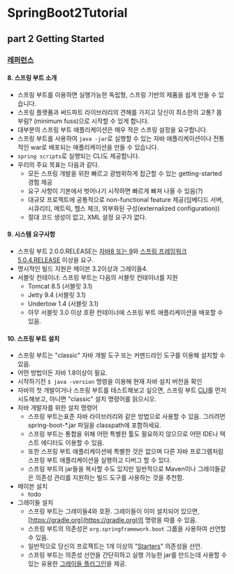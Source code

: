 # SpringBoot2Tutorial

## part 2 Getting Started

### [레퍼런스](https://docs.spring.io/spring-boot/docs/2.0.0.RELEASE/reference/htmlsingle/#getting-started)

#### 8. 스프링 부트 소개

- 스프링 부트를 이용하면 실행가능한 독립형, 스프링 기반의 제품을 쉽게 만들 수 있습니다.
- 스프링 플랫폼과 써드파트 라이브러리의 견해를 가지고 당신이 최소한의 고통? 몸부림? (minimum fuss)으로 시작할 수 있게 합니다.
- 대부분의 스프링 부트 애플리케이션은 매우 적은 스프링 설정을 요구합니다.
- 스프링 부트를 사용하여 `java -jar`로 실행할 수 있는 자바 애플리케이션이나 전통적인 war로 배포되는 애플리케이션을 만들 수 있습니다.
- `spring scripts`로 실행되는 CLI도 제공합니다.
- 우리의 주요 목표는 다음과 같다.
  - 모든 스프링 개발을 위한 빠르고 광범위하게 접근할 수 있는 getting-started 경험 제공
  - 요구 사항이 기본에서 벗어나기 시작하면 빠르게 빠져 나올 수 있음(?)
  - 대규모 프로젝트에 공통적으로 non-functional feature 제공(임베디드 서버, 시큐리티, 메트릭, 헬스 체크, 외부화된 구성(externalized configuration))
  - 절대 코드 생성이 없고, XML 설정 요구가 없다.

#### 9. 시스템 요구사항

- 스프링 부트 2.0.0.RELEASE는 [자바8 또는 9](https://www.java.com)와 [스프링 프레임워크 5.0.4.RELEASE](https://docs.spring.io/spring/docs/5.0.4.RELEASE/spring-framework-reference) 이상을 요구.
- 명시적인 빌드 지원은 메이븐 3.2이상과 그레이들4.
- 서블릿 컨테이너: 스프링 부트는 다음의 서블릿 컨테이너를 지원
  - Tomcat 8.5 (서블릿 3.1)
  - Jetty 9.4 (서블릿 3.1)
  - Undertow 1.4 (서블릿 3.1)
  - 아무 서블릿 3.0 이상 호환 컨테이너에 스프링 부트 애플리케이션을 배포할 수 있음.

#### 10. 스프링 부트 설치

- 스프링 부트는 "classic" 자바 개발 도구 또는 커멘드라인 도구를 이용해 설치할 수 있음.
- 어떤 방법이든 자바 1.8이상이 필요.
- 시작하기전 `$ java -version` 명령을 이용해 현재 자바 설치 버전을 확인
- 자바의 첫 개발이거나 스프링 부트를 테스트해보고 싶으면, 스프링 부트 [CLI](https://docs.spring.io/spring-boot/docs/2.0.0.RELEASE/reference/htmlsingle/#getting-started-installing-the-cli)를 먼저 시도해보고, 아니면 "classic" 설치 명령어를 읽으시오.
- 자바 개발자를 위한 설치 명령어
  - 스프링 부트는표준 자바 라이브러리와 같은 방법으로 사용할 수 있음. 그러려먼 spring-boot-*.jar 파일을 classpath에 포함하세요.
  - 스프링 부트는 통합을 위해 어떤 특별한 툴도 필요하지 않으므로 어떤 IDE나 텍스트 에디터도 이용할 수 있음.
  - 또한 스프링 부트 애플리케이션에 특별한 것은 없으며 다른 자바 프로그램처럼 스프링 부트 애플리케이션을 실행하고 디버그 할 수 있다.
  - 스프링 부트의 jar들을 복사할 수도 있지만 일반적으로 Maven이나 그레이들같은 의존성 관리를 지원하는 빌드 도구를 사용하는 것을 추천함.
- 메이븐 설치
  - todo
- 그레이들 설치
  - 스프링 부트는 그레이들4와 호환. 그레이들이 이미 설치되어 있으면, [https://gradle.org](https://gradle.org)의 명령을 따를 수 있음.
  - 스프링 부트의 의존성은 `org.springframework.boot` 그룹을 사용하여 선언할 수 있음.
  - 일반적으로 당신의 프로젝트는 1개 이상의 "[Starters](https://docs.spring.io/spring-boot/docs/2.0.0.RELEASE/reference/htmlsingle/#using-boot-starter)" 의존성을 선언.
  - 스프링 부트는 의존성 선언을 간단히하고 실행 가능한 jar를 만드는데 사용할 수 있는 유용한 [그레이들 플러그인](https://docs.spring.io/spring-boot/docs/2.0.0.RELEASE/reference/htmlsingle/#build-tool-plugins-gradle-plugin)을 제공.